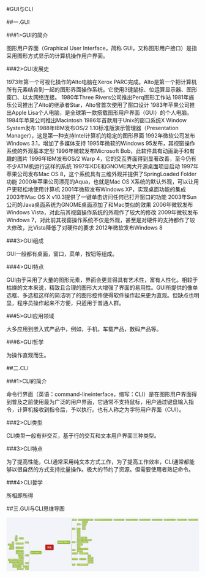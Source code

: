 #GUI与CLI

##一.GUI

###1>GUI的简介

图形用户界面（Graphical User Interface，简称 GUI，又称图形用户接口）是指采用图形方式显示的计算机操作用户界面。

###2>GUI发展史

1973年第一个可视化操作的Alto电脑在Xerox PARC完成。Alto是第一个把计算机所有元素结合到一起的图形界面操作系统。它使用3键鼠标、位运算显示器、图形窗口、以太网络连接。
1980年Three Rivers公司推出Perq图形工作站
1981年施乐公司推出了Alto的继承者Star，Alto曾首次使用了窗口设计
1983年苹果公司推出Apple Lisa个人电脑，是全球第一款搭载图形用户界面（GUI）的个人电脑。
1984年苹果公司推出Macintosh
1986年首款用于Unix的窗口系统X Window System发布
1988年IBM发布OS/2 1.10标准版演示管理器（Presentation Manager），这是第一种支持Intel计算机的稳定的图形界面
1992年微软公司发布Windows 3.1，增加了多媒体支持
1995年微软的Windows 95发布，其视窗操作系统的外观基本定型
1996年微软发布Microsoft Bob，此软件具有动画助手和有趣的图片
1996年IBM发布OS/2 Warp 4，它的交互界面得到显著改善，至今仍有不少ATM机运行这样的系统
1997年KDE和GNOME两大开源桌面项目启动
1997年苹果公司发布Mac OS 8，这个系统具有三维外观并提供了SpringLoaded Folder功能
2000年苹果公司漂亮的Aqua，也就是Mac OS X系统的默认外观，可以让用户更轻松地使用计算机
2001年微软发布Windows XP，实现桌面功能的集成
2003年Mac OS X v10.3提供了一键单击访问任何已打开窗口的功能
2003年Sun公司的Java桌面系统为GNOME桌面添加了和Mac类似的效果
2006年微软发布Windows Vista，对此前其视窗操作系统的外观作了较大的修改
2009年微软发布Windows 7，对此前其视窗操作系统不仅是外观，甚至是对硬件的支持都作了较大修改，比Vista降低了对硬件的要求
2012年微软发布Windows 8

###3>GUI组成

GUI一般都有桌面，窗口，菜单，按钮等组成。

###4>GUI特点

GUI由于采用了大量的图形元素，界面会更显得具有艺术性，富有人性化。相较于枯燥的文本来说，精致且合理的图形大大增强了界面的易用性。GUI所提供的像单选框、多选框这样的简洁明了的图形控件使得软件操作起来更为直观。但缺点也明显，程序员操作起来不方便，只适用于普通人群。

###5>GUI应用领域

大多应用到嵌入式产品中，例如，手机，车载产品，数码产品等。

###6>GUI哲学

为操作直观而生。

##二.CLI

###1>CLI的简介

命令行界面（英语：command-lineinterface，缩写：CLI）是在图形用户界面得到普及之前使用最为广泛的用户界面，它通常不支持鼠标，用户通过键盘输入指令，计算机接收到指令后，予以执行。也有人称之为字符用户界面（CUI）。

###2>CLI类型

CLI类型一般有非交互，基于行的交互和文本用户界面三种类型。

###3>CLI特点

为了提高性能，CLI通常采用纯文本方式工作，为了提高工作效率，CLI通常都能够以很自然的方式支持批量操作。极大的节约了资源。但需要使用者熟记命令。

###4>CLI哲学

所相即所得

##三.GUI与CLI思维导图

![](/p1.png)
